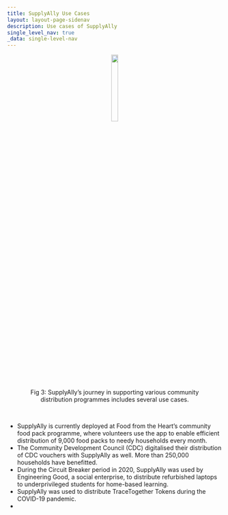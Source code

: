 ```yaml
---
title: SupplyAlly Use Cases
layout: layout-page-sidenav
description: Use cases of SupplyAlly
single_level_nav: true
_data: single-level-nav
---
```


<figure style="text-align: center">
      <img src="/assets/img/supplyally-fig3.png" width="20%" height="20%" />
	      <figcaption>Fig 3: SupplyAlly’s journey in supporting various community distribution programmes includes several use cases.</figcaption>
    </figure><br />

- SupplyAlly is currently deployed at Food from the Heart’s community food pack programme, where volunteers use the app to enable efficient distribution of 9,000 food packs to needy households every month.
- The Community Development Council (CDC) digitalised their distribution of CDC vouchers with SupplyAlly as well. More than 250,000 households have benefitted.
- During the Circuit Breaker period in 2020, SupplyAlly was used by Engineering Good, a social enterprise, to distribute refurbished laptops to underprivileged students for home-based learning.
- SupplyAlly was used to distribute TraceTogether Tokens during the COVID-19 pandemic.
- 

